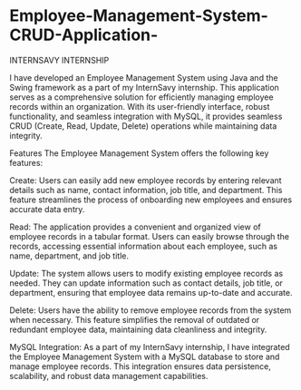 # Employee-Management-System-CRUD-Application-
INTERNSAVY INTERNSHIP

I have developed an Employee Management System using Java and the Swing framework as a part of my InternSavy internship. This application serves as a comprehensive solution for efficiently managing employee records within an organization. With its user-friendly interface, robust functionality, and seamless integration with MySQL, it provides seamless CRUD (Create, Read, Update, Delete) operations while maintaining data integrity.

Features
The Employee Management System offers the following key features:

Create: Users can easily add new employee records by entering relevant details such as name, contact information, job title, and department. This feature streamlines the process of onboarding new employees and ensures accurate data entry.

Read: The application provides a convenient and organized view of employee records in a tabular format. Users can easily browse through the records, accessing essential information about each employee, such as name, department, and job title.

Update: The system allows users to modify existing employee records as needed. They can update information such as contact details, job title, or department, ensuring that employee data remains up-to-date and accurate.

Delete: Users have the ability to remove employee records from the system when necessary. This feature simplifies the removal of outdated or redundant employee data, maintaining data cleanliness and integrity.

MySQL Integration: As a part of my InternSavy internship, I have integrated the Employee Management System with a MySQL database to store and manage employee records. This integration ensures data persistence, scalability, and robust data management capabilities.
